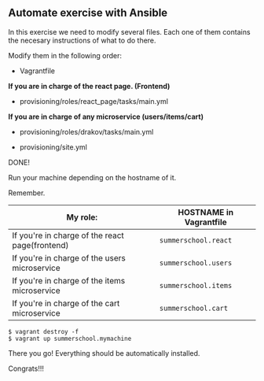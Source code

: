 Automate exercise with Ansible
---

In this exercise we need to modify several files.
Each one of them contains the necesary instructions of what to do there.

Modify them in the following order:

- Vagrantfile

**If you are in charge of the react page. (Frontend)**
- provisioning/roles/react_page/tasks/main.yml

**If you are in charge of any microservice (users/items/cart)**
- provisioning/roles/drakov/tasks/main.yml

- provisioning/site.yml

DONE!

Run your machine depending on the hostname of it.

Remember.

**My role:** | HOSTNAME in Vagrantfile
-------------|----------
If you're in charge of the react page(frontend) | `summerschool.react`
If you're in charge of the users microservice | `summerschool.users`
If you're in charge of the items microservice | `summerschool.items`
If you're in charge of the cart microservice | `summerschool.cart`

```
$ vagrant destroy -f
$ vagrant up summerschool.mymachine
```

There you go! Everything should be automatically installed.

Congrats!!!

